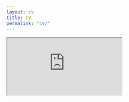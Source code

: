 ```yaml
---
layout: cv
title: CV
permalink: "cv/"
---
```

<iframe id="gdoc" src="https://gdoc.pub/doc/{{site.googledoc_id}}"></iframe>
